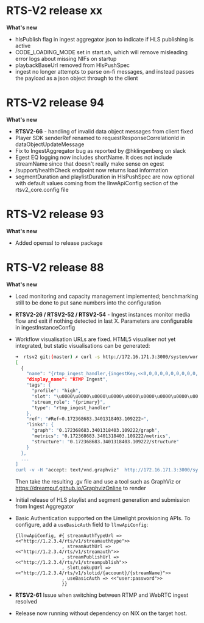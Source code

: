 # RTS-V2 release xx

**What's new**

* hlsPublish flag in ingest aggregator json to indicate if HLS publishing is active
* CODE_LOADING_MODE set in start.sh, which will remove misleading error logs about missing NIFs on startup
* playbackBaseUrl removed from HlsPushSpec
* ingest no longer attempts to parse on-fi messages, and instead passes the payload as a json object through to the client

# RTS-V2 release 94

**What's new**

- **RTSV2-66** - handling of invalid data object messages from client fixed
- Player SDK senderRef renamed to requestResponseCorrelationId in dataObjectUpdateMessage
- Fix to IngestAggregator bug as reported by @hklingenberg on slack
- Egest EQ logging now includes shortName.  It does not include streamName since that doesn't really make sense on egest
- /support/healthCheck endpoint now returns load information
- segmentDuration and playlistDuration in HlsPushSpec are now optional with default values coming from the llnwApiConfig section of the rtsv2_core.config file

# RTS-V2 release 93
**What's new**

- Added openssl to release package

# RTS-V2 release 88
**What's new**

 - Load monitoring and capacity management implemented; benchmarking still to be done to put sane numbers into the configuration

 - **RTSV2-26 / RTSV2-52 / RTSV2-54** - Ingest instances monitor media flow and exit if nothing detected in last X.  Parameters are configurable in ingestInstanceConfig

 - Workflow visualisation URLs are fixed.  HTML5 visualiser not yet integrated, but static visualisations can be generated:

    ```bash
    ➜  rtsv2 git:(master) ✗ curl -s http://172.16.171.3:3000/system/workflows | jq .
    [
      {
        "name": "{rtmp_ingest_handler,{ingestKey,<<0,0,0,0,0,0,0,0,0,0,0,0,0,0,0,1>>,\n                                {primary},\n                                <<\"high\">>}}",
        "display_name": "RTMP Ingest",
        "tags": {
          "profile": "high",
          "slot": "\u0000\u0000\u0000\u0000\u0000\u0000\u0000\u0000\u0000\u0000\u0000\u0000\u0000\u0000\u0000\u0001",
          "stream_role": "{primary}",
          "type": "rtmp_ingest_handler"
        },
        "ref": "#Ref<0.172368683.3401318403.109222>",
        "links": {
          "graph": "0.172368683.3401318403.109222/graph",
          "metrics": "0.172368683.3401318403.109222/metrics",
          "structure": "0.172368683.3401318403.109222/structure"
        }
      },
      ...
    ]
    curl -v -H "accept: text/vnd.graphviz"  http://172.16.171.3:3000/system/workflows/0.172368683.3401318403.109222/structure > /tmp/graphviz.gv
    ```

    Then take the resulting .gv file and use a tool such as GraphViz or https://dreampuf.github.io/GraphvizOnline to render

- Initial release of HLS playlist and segment generation and submission from Ingest Aggregator

- Basic Authentication supported on the Limelight provisioning APIs.  To configure, add a ```useBasicAuth``` field to ```llnwApiConfig```:

    ```
    {llnwApiConfig, #{ streamAuthTypeUrl => <<"http://1.2.3.4/rts/v1/streamauthtype">>
                     , streamAuthUrl => <<"http://1.2.3.4/rts/v1/streamauth">>
                     , streamPublishUrl => <<"http://1.2.3.4/rts/v1/streampublish">>
                     , slotLookupUrl => <<"http://1.2.3.4/rts/v1/slotid/{account}/{streamName}">>
                     , useBasicAuth => <<"user:password">>
                     }}

    ```

* **RTSV2-61** Issue when switching between RTMP and WebRTC ingest resolved

 - Release now running without dependency on NIX on the target host.

